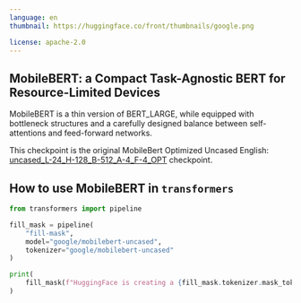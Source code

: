 ```yaml
---
language: en
thumbnail: https://huggingface.co/front/thumbnails/google.png

license: apache-2.0
---
```


## MobileBERT: a Compact Task-Agnostic BERT for Resource-Limited Devices

MobileBERT is a thin version of BERT_LARGE, while equipped with bottleneck structures and a carefully designed balance
between self-attentions and feed-forward networks.

This checkpoint is the original MobileBert Optimized Uncased English: 
[uncased_L-24_H-128_B-512_A-4_F-4_OPT](https://storage.googleapis.com/cloud-tpu-checkpoints/mobilebert/uncased_L-24_H-128_B-512_A-4_F-4_OPT.tar.gz) 
checkpoint.

## How to use MobileBERT in `transformers`

```python
from transformers import pipeline

fill_mask = pipeline(
	"fill-mask",
	model="google/mobilebert-uncased",
	tokenizer="google/mobilebert-uncased"
)

print(
	fill_mask(f"HuggingFace is creating a {fill_mask.tokenizer.mask_token} that the community uses to solve NLP tasks.")
)

```
